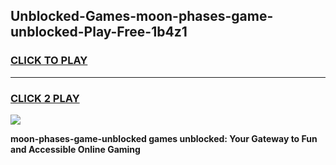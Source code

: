 
## Unblocked-Games-moon-phases-game-unblocked-Play-Free-1b4z1
<h3>
<a href="https://premium76.site?title=moon-phases-game-unblocked&ref=23A">CLICK TO PLAY</a></h3>
<hr>

<h3>
<a href="https://premium76.site?title=moon-phases-game-unblocked&ref=23A">CLICK 2 PLAY</a>
  
</h3>

<a href="https://premium76.site?title=moon-phases-game-unblocked&ref=23A"><img src="https://clearcache.store/games.png"></a>


**moon-phases-game-unblocked games unblocked: Your Gateway to Fun and Accessible Online Gaming**
